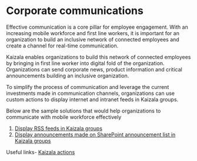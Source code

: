 # Corporate communications

Effective communication is a core pillar for employee engagement. With an increasing mobile workforce and first line workers, it is important for an organization to build an inclusive network of connected employees and create a channel for real-time communication.

Kaizala enables organizations to build this network of connected employees by bringing in first line worker into digital fold of the organization. Organizations can send corporate news, product information and critical announcements building an inclusive organization.

To simplify the process of communication and leverage the current investments made in communication channels, organizations can use custom actions to display internet and intranet feeds in Kaizala groups.

Below are the sample solutions that would help organizations to communicate with mobile workforce effectively
 1. [Display RSS feeds in Kaizala groups](/Articles/Business%20Solutions/Corporate%20communications/Sample%20Solutions/GetRSSFeedsonKaizala/Display%20RSS%20Feeds%20in%20Kaizala%20groups.md)
 2. [Display announcements made on SharePoint announcement list in Kaizala groups](/Articles/Solutions/Display%20Sharepoint%20announcements.md)

Useful links- [Kaizala actions](https://docs.microsoft.com/en-us/kaizala/actions/readme)
